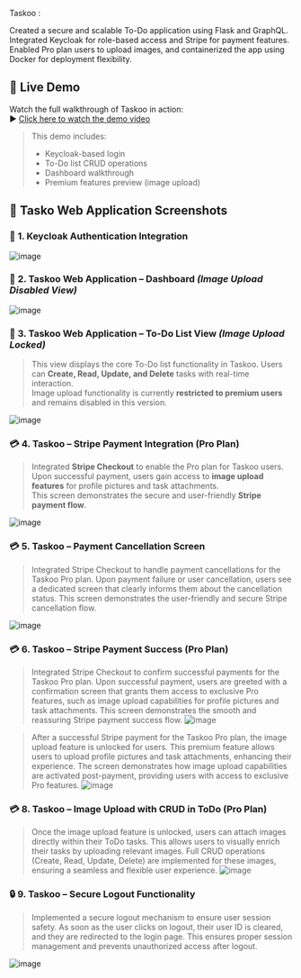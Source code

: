 Taskoo :

Created a secure and scalable To-Do application using Flask and GraphQL. Integrated Keycloak for role-based access and Stripe for payment features. Enabled Pro plan users to upload images, and containerized the app using Docker for deployment flexibility.

## 🎥 Live Demo

Watch the full walkthrough of Taskoo in action:  
▶️ [Click here to watch the demo video](https://drive.google.com/file/d/1uy8UHCIkDS8G1CwsuyDaiKcZi3YKoifS/view?usp=drive_link)

> This demo includes:
> - Keycloak-based login
> - To-Do list CRUD operations
> - Dashboard walkthrough
> - Premium features preview (image upload)




## 📸 Tasko Web Application Screenshots
### 🔹 **1. Keycloak Authentication Integration**
![image](https://github.com/user-attachments/assets/cbbed5d7-3d2f-49ef-9520-838bb0877eb5)


### 🔹 **2. Taskoo Web Application – Dashboard _(Image Upload Disabled View)_**
![image](https://github.com/user-attachments/assets/c303358f-5b15-4767-97ca-949ffb345545)


### 🔹 **3. Taskoo Web Application – To-Do List View _(Image Upload Locked)_**

> This view displays the core To-Do list functionality in Taskoo. Users can **Create, Read, Update, and Delete** tasks with real-time interaction.  
> Image upload functionality is currently **restricted to premium users** and remains disabled in this version.

![image](https://github.com/user-attachments/assets/e2520e67-1778-4eff-a420-225c757e2336)

### 💳 **4. Taskoo – Stripe Payment Integration (Pro Plan)**

> Integrated **Stripe Checkout** to enable the Pro plan for Taskoo users.  
> Upon successful payment, users gain access to **image upload features** for profile pictures and task attachments.  
> This screen demonstrates the secure and user-friendly **Stripe payment flow**.

![image](https://github.com/user-attachments/assets/8802cd31-6704-4c9b-9b08-9800e852586c)

### 💳 **5. Taskoo – Payment Cancellation Screen**
> Integrated Stripe Checkout to handle payment cancellations for the Taskoo Pro plan.
> Upon payment failure or user cancellation, users see a dedicated screen that clearly informs them about the cancellation status.
> This screen demonstrates the user-friendly and secure Stripe cancellation flow.

![image](https://github.com/user-attachments/assets/edb101b4-9874-43ed-ade7-3dcc9744f4d3)


### 💳 **6. Taskoo – Stripe Payment Success (Pro Plan)**
> Integrated Stripe Checkout to confirm successful payments for the Taskoo Pro plan.
> Upon successful payment, users are greeted with a confirmation screen that grants them access to exclusive Pro features, such as image upload capabilities for profile pictures and task attachments.
> This screen demonstrates the smooth and reassuring Stripe payment success flow.
![image](https://github.com/user-attachments/assets/e65e29dd-d7c0-4b88-8e5b-c3dcf2a7f20f)



>After a successful Stripe payment for the Taskoo Pro plan, the image upload feature is unlocked for users.
>This premium feature allows users to upload profile pictures and task attachments, enhancing their experience.
>The screen demonstrates how image upload capabilities are activated post-payment, providing users with access to exclusive Pro features.
![image](https://github.com/user-attachments/assets/22aef10e-b783-47b8-8cd1-25f6de58196e)

### 💳 **8. Taskoo – Image Upload with CRUD in ToDo (Pro Plan)**
> Once the image upload feature is unlocked, users can attach images directly within their ToDo tasks.
> This allows users to visually enrich their tasks by uploading relevant images.
> Full CRUD operations (Create, Read, Update, Delete) are implemented for these images, ensuring a seamless and flexible user experience.
![image](https://github.com/user-attachments/assets/1ed4b3b6-1cbc-45e6-9ec7-1b07f1a1bf37)

### 🔒 **9. Taskoo – Secure Logout Functionality**
> Implemented a secure logout mechanism to ensure user session safety.
> As soon as the user clicks on logout, their user ID is cleared, and they are redirected to the login page.
> This ensures proper session management and prevents unauthorized access after logout.

![image](https://github.com/user-attachments/assets/7e97716e-5bf0-4224-9025-16cd8684323f)
